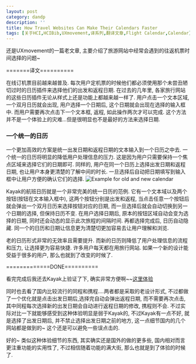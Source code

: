 ```yaml
---
layout: post
category: dandp
description: ''
title: How Travel Websites Can Make Their Calendars Faster
tags: [关于HCI,HCIBib,UXmovement,译系列,翻译文章,Flight Calendar,Calendar]
---
```


还是UXmovement的一篇老文章, 主要介绍了旅游网站中经常会遇到的往返机票时间选择的问题~

=======译文==========

在线订机票目前越来越普及. 每次用户定机票的时候他们都必须使用那个未尝丑陋切过时的日历插件来选择他们的出发和返程日期. 在过去的几年里, 各家旅行网站的这些日历插件无论从样式上还是功能上都越来越一样了. 用户点击一个文本区域, 一个双月日历就会出现, 用户选择一个日期后, 这个日期就会出现在选择的输入框中. 而用户需要再次点击下一个文本框, 返程, 如此操作两次才可以完成. 这个方法并不是一个体验上的灾难...但是很明显也不是最好的方法来选择日期.

<h3>一个统一的日历</h3>

一个更加高效的方案是统一出发日期和返程日期的文本输入到一个日历之中去. 一个统一的日历将明显的降低用户处理信息的压力. 这是因为用户只需要保持一个焦点区域来选择它们的日期即可. 同样的, 用户在同一个日历上选择出发日期和返程日期, 也让用户本身更清楚的了解中间的时长. 一旦选择后自动把日期填写到输入框中让用户方便的确认它们的选择.
<img src="http://uxmovement.com/wp-content/uploads/2013/10/unified-calendar.png" alt="Example for old and new calendar" />

Kayak的航班日历就是一个非常完美的统一日历的范例. 它有一个文本域以及两个按钮(按钮在文本输入框中), 这两个按钮分别是出发和返程, 当点击任意一个按钮后就会弹出一个双月日历来选择按钮对应的日期, 而一旦选择后就会自动切换到另一个日期的选择, 但保持日历不变. 在用户选择日期后, 原本的按钮区域自动会变为选择的日期, 同时还会动态的显示此次旅程的间隔时间. 再都选择完成后, 日历自动隐藏. 同一个的日历和日期让信息更为清楚切更加容易去让用户理解和浏览.

老的日历形式非常的无效率且需要提升. 而新的日历则降低了用户处理信息的流程和压力, 让选择更为容易快捷. 许多用户每天都在用旅行网站. 如果一个新的设计能受益于很多的用户, 那么也就到了改变的时候了.

=============DONE==========

看完完成后我还去Kayak上验证了下, 确实非常方便啊~~<a href="http://www.kayak.com/flights" target="_blank">这里体验</a>

同时也去看了国内比较流行的同程和携程....两者都是采取的老设计形式, 不过都做了一个优化就是点击出发日期后,选择完自动会弹出返程日期, 而不需要再次点击, 其中同程每次选择新的出发日期会自动进行返程日期的修改, 携程则不会. 不过实际对比一下就能够感受到这种体验明显是弱于Kayak的, 不过Kayak有一点不好, 就是选择了出发日期后, 并不禁止选择出发日期之前的地方, 这一点细节国内的几个网站都是做到的~ 这个还是可以避免一些误点击的.

好的~ 类似这种体验细节的东西, 其实确实还是国外的做的更多些, 国内相对而言更注重功能的实用性了, 不过相信随着功能的满大街, 那么也就是到了体验的时候了.
